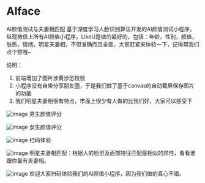 # AIface

AI颜值测试与夫妻相匹配
基于深度学习人脸识别算法开发的AI颜值测试小程序，纵观微信上所有AI颜值小程序，LikeU是做的最好的，包括：年龄，性别，颜值，肤质，情绪，明星夫妻相，不但准确而且全面，大家赶紧来体验一下，记得帮我们点个赞哦~


说明：
1. 前端增加了图片涉黄涉恐校验
2. 小程序没有自带分享朋友圈，于是我们做了基于canvas的自动截屏保存图片的功能
3. 我们明星夫妻相很有特点，市面上很少有人做的比我们好，大家可以感受下



![image](https://picstatic.someonelikeu.cn/AI_male.png?imageView2/1/w/350/h/300/format/jpg|imageslim)
男生颜值评分

![image](https://picstatic.someonelikeu.cn/AI_female.png?imageView2/1/w/350/h/300/format/jpg|imageslim)
女生颜值评分

![image](https://picstatic.someonelikeu.cn/qcode_AI.jpg?imageView2/1/w/350/h/300/format/jpg|imageslim)
扫码体验

![image](https://picstatic.someonelikeu.cn/star_similar.png?imageView2/1/w/350/h/300/format/jpg|imageslim)
明星夫妻相匹配：根据人的脸型及面部特征匹配最相似的异性，看看谁跟你最有夫妻相。

![image](https://picstatic.someonelikeu.cn/qcode_post.jpg?imageView2/1/w/700/h/600/format/jpg|imageslim)
欢迎大家扫码体验我们的AI颜值小程序，因为我们做的真心不错。





